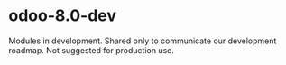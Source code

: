 odoo-8.0-dev
============

Modules in development.  Shared only to communicate our development roadmap. Not suggested for production use.
